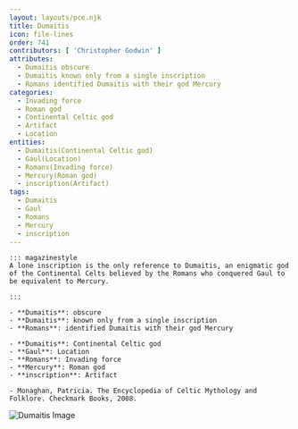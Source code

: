 ```yaml
---
layout: layouts/pce.njk
title: Dumaitis
icon: file-lines
order: 741
contributors: [ 'Christopher Godwin' ]
attributes:
  - Dumaitis obscure
  - Dumaitis known only from a single inscription
  - Romans identified Dumaitis with their god Mercury
categories:
  - Invading force
  - Roman god
  - Continental Celtic god
  - Artifact
  - Location
entities:
  - Dumaitis(Continental Celtic god)
  - Gaul(Location)
  - Romans(Invading force)
  - Mercury(Roman god)
  - inscription(Artifact)
tags:
  - Dumaitis
  - Gaul
  - Romans
  - Mercury
  - inscription
---
```

``` tab [group1:Info]
::: magazinestyle
A lone inscription is the only reference to Dumaitis, an enigmatic god of the Continental Celts believed by the Romans who conquered Gaul to be equivalent to Mercury.

:::
```
``` tab [group1:Attributes]
- **Dumaitis**: obscure
- **Dumaitis**: known only from a single inscription
- **Romans**: identified Dumaitis with their god Mercury
```
``` tab [group1:Entities]
- **Dumaitis**: Continental Celtic god
- **Gaul**: Location
- **Romans**: Invading force
- **Mercury**: Roman god
- **inscription**: Artifact
```
``` tab [group1:Sources]
- Monaghan, Patricia. The Encyclopedia of Celtic Mythology and Folklore. Checkmark Books, 2008.
```
![Dumaitis Image]([None])

